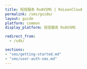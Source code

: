 ```yaml
---
title: 短信服务 RxAVSMS | RxLeanCloud
permalink: /sms/guide/
layout: guide
platform: common
display_platform: 短信服务 RxAVSMS 

redirect_from:
  - /sdk/

sections:
- "sms/getting-started.md"
- "sms/user-auth-sms.md"
---
```

